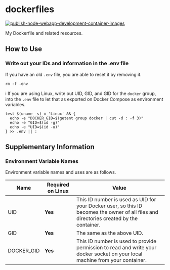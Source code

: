 # dockerfiles

[![publish-node-webapp-development-container-images](https://github.com/mazgi/dockerfiles/actions/workflows/publish-node-webapp-development-container-images.yaml/badge.svg)](https://github.com/mazgi/dockerfiles/actions/workflows/publish-node-webapp-development-container-images.yaml)

My Dockerfile and related resources.

## How to Use

### Write out your IDs and information in the .env file

If you have an old `.env` file, you are able to reset it by removing it.

```console
rm -f .env
```

:information_source: If you are using Linux, write out UID, GID, and GID for the `docker` group, into the `.env` file to let that as exported on Docker Compose as environment variables.

```console
test $(uname -s) = 'Linux' && {
  echo -e "DOCKER_GID=$(getent group docker | cut -d : -f 3)"
  echo -e "GID=$(id -g)"
  echo -e "UID=$(id -u)"
} >> .env || :
```

## Supplementary Information

### Environment Variable Names

Environment variable names and uses are as follows.

| Name       | Required on Linux | Value                                                                                                                                   |
| ---------- | ----------------- | --------------------------------------------------------------------------------------------------------------------------------------- |
| UID        | **Yes**           | This ID number is used as UID for your Docker user, so this ID becomes the owner of all files and directories created by the container. |
| GID        | **Yes**           | The same as the above UID.                                                                                                              |
| DOCKER_GID | **Yes**           | This ID number is used to provide permission to read and write your docker socket on your local machine from your container.            |
